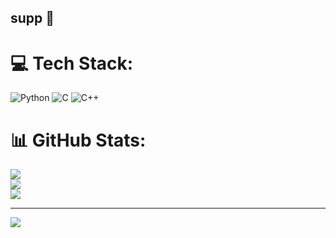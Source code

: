 ## supp 👋


# 💻 Tech Stack:
![Python](https://img.shields.io/badge/python-3670A0?style=for-the-badge&logo=python&logoColor=ffdd54) ![C](https://img.shields.io/badge/c-%2300599C.svg?style=for-the-badge&logo=c&logoColor=white) ![C++](https://img.shields.io/badge/c++-%2300599C.svg?style=for-the-badge&logo=c%2B%2B&logoColor=white)
# 📊 GitHub Stats:
![](https://github-readme-stats.vercel.app/api?username=mattnael&theme=dark&hide_border=false&include_all_commits=false&count_private=false)<br/>
![](https://github-readme-streak-stats.herokuapp.com/?user=mattnael&theme=dark&hide_border=false)<br/>
![](https://github-readme-stats.vercel.app/api/top-langs/?username=mattnael&theme=dark&hide_border=false&include_all_commits=false&count_private=false&layout=compact)

---
[![](https://visitcount.itsvg.in/api?id=mattnael&icon=0&color=0)](https://visitcount.itsvg.in)

<!-- Proudly created with GPRM ( https://gprm.itsvg.in ) -->
